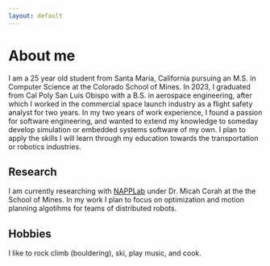 ```yaml
---
layout: default
---
```


# About me
I am a 25 year old student from Santa Maria, California pursuing an M.S. in Computer Science at the
Colorado School of Mines. In 2023, I graduated from Cal Poly San Luis Obispo with a B.S. in aerospace engineering, after which I worked in the commercial space launch industry as a flight safety analyst for two years. In my two years of work experience, I found a passion for software engineering, and wanted to extend my knowledge to someday develop simulation or embedded systems software of my own. I plan to apply the skills I will learn through my education towards the transportation or robotics industries.

## Research
I am currently researching with [NAPPLab](https://www.napplab.org) under Dr. Micah Corah at the the School of Mines. In my work I plan to focus on optimization and motion planning algotihms for teams of distributed robots.

## Hobbies
I like to rock climb (bouldering), ski, play music, and cook.
